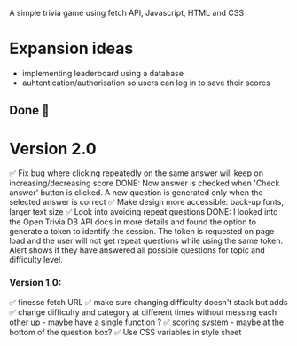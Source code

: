 A simple trivia game using fetch API, Javascript, HTML and CSS

# Expansion ideas
- implementing leaderboard using a database
- auhtentication/authorisation so users can log in to save their scores


## Done 💯
# Version 2.0
✅ Fix bug where clicking repeatedly on the same answer will keep on increasing/decreasing score
    DONE: Now answer is checked when 'Check answer' button is clicked. A new question is generated only when the selected answer is correct
✅ Make design more accessible: back-up fonts, larger text size
✅ Look into avoiding repeat questions
    DONE: I looked into the Open Trivia DB API docs in more details and found the option to generate a token to identify the session. The token is requested on page load and the user will not get repeat questions while using the same token. Alert shows if they have answered all possible questions for topic and difficulty level.
### Version 1.0:
✅ finesse fetch URL
    ✅ make sure changing difficulty doesn't stack but adds
    ✅ change difficulty and category at different times without messing each other up - maybe have a single function ?
✅ scoring system - maybe at the bottom of the question box?
✅ Use CSS variables in style sheet